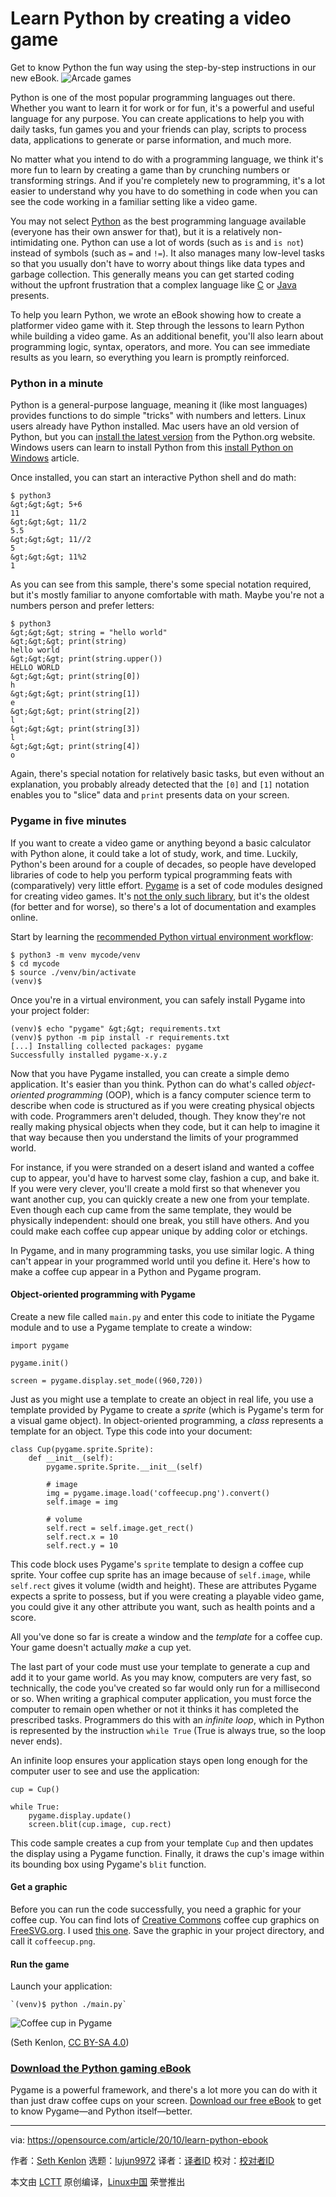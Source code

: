 [#]: collector: (lujun9972)
[#]: translator: (stevenzdg988)
[#]: reviewer: ( )
[#]: publisher: ( )
[#]: url: ( )
[#]: subject: (Learn Python by creating a video game)
[#]: via: (https://opensource.com/article/20/10/learn-python-ebook)
[#]: author: (Seth Kenlon https://opensource.com/users/seth)

Learn Python by creating a video game
======
Get to know Python the fun way using the step-by-step instructions in
our new eBook.
![Arcade games][1]

Python is one of the most popular programming languages out there. Whether you want to learn it for work or for fun, it's a powerful and useful language for any purpose. You can create applications to help you with daily tasks, fun games you and your friends can play, scripts to process data, applications to generate or parse information, and much more.

No matter what you intend to do with a programming language, we think it's more fun to learn by creating a game than by crunching numbers or transforming strings. And if you're completely new to programming, it's a lot easier to understand why you have to do something in code when you can see the code working in a familiar setting like a video game.

You may not select [Python][2] as the best programming language available (everyone has their own answer for that), but it is a relatively non-intimidating one. Python can use a lot of words (such as `is` and `is not`) instead of symbols (such as `=` and `!=`). It also manages many low-level tasks so that you usually don't have to worry about things like data types and garbage collection. This generally means you can get started coding without the upfront frustration that a complex language like [C][3] or [Java][4] presents.

To help you learn Python, we wrote an eBook showing how to create a platformer video game with it. Step through the lessons to learn Python while building a video game. As an additional benefit, you'll also learn about programming logic, syntax, operators, and more. You can see immediate results as you learn, so everything you learn is promptly reinforced.

### Python in a minute

Python is a general-purpose language, meaning it (like most languages) provides functions to do simple "tricks" with numbers and letters. Linux users already have Python installed. Mac users have an old version of Python, but you can [install the latest version][5] from the Python.org website. Windows users can learn to install Python from this [install Python on Windows][6] article.

Once installed, you can start an interactive Python shell and do math:


```
$ python3
&gt;&gt;&gt; 5+6
11
&gt;&gt;&gt; 11/2
5.5
&gt;&gt;&gt; 11//2
5
&gt;&gt;&gt; 11%2
1
```

As you can see from this sample, there's some special notation required, but it's mostly familiar to anyone comfortable with math. Maybe you're not a numbers person and prefer letters:


```
$ python3
&gt;&gt;&gt; string = "hello world"
&gt;&gt;&gt; print(string)
hello world
&gt;&gt;&gt; print(string.upper())
HELLO WORLD
&gt;&gt;&gt; print(string[0])
h
&gt;&gt;&gt; print(string[1])
e
&gt;&gt;&gt; print(string[2])
l
&gt;&gt;&gt; print(string[3])
l
&gt;&gt;&gt; print(string[4])
o
```

Again, there's special notation for relatively basic tasks, but even without an explanation, you probably already detected that the `[0]` and `[1]` notation enables you to "slice" data and `print` presents data on your screen.

### Pygame in five minutes

If you want to create a video game or anything beyond a basic calculator with Python alone, it could take a lot of study, work, and time. Luckily, Python's been around for a couple of decades, so people have developed libraries of code to help you perform typical programming feats with (comparatively) very little effort. [Pygame][7] is a set of code modules designed for creating video games. It's [not the only such library][8], but it's the oldest (for better and for worse), so there's a lot of documentation and examples online.

Start by learning the [recommended Python virtual environment workflow][9]:


```
$ python3 -m venv mycode/venv
$ cd mycode
$ source ./venv/bin/activate
(venv)$
```

Once you're in a virtual environment, you can safely install Pygame into your project folder:


```
(venv)$ echo "pygame" &gt;&gt; requirements.txt
(venv)$ python -m pip install -r requirements.txt
[...] Installing collected packages: pygame
Successfully installed pygame-x.y.z
```

Now that you have Pygame installed, you can create a simple demo application. It's easier than you think. Python can do what's called _object-oriented programming_ (OOP), which is a fancy computer science term to describe when code is structured as if you were creating physical objects with code. Programmers aren't deluded, though. They know they're not really making physical objects when they code, but it can help to imagine it that way because then you understand the limits of your programmed world.

For instance, if you were stranded on a desert island and wanted a coffee cup to appear, you'd have to harvest some clay, fashion a cup, and bake it. If you were very clever, you'll create a mold first so that whenever you want another cup, you can quickly create a new one from your template. Even though each cup came from the same template, they would be physically independent: should one break, you still have others. And you could make each coffee cup appear unique by adding color or etchings.

In Pygame, and in many programming tasks, you use similar logic. A thing can't appear in your programmed world until you define it. Here's how to make a coffee cup appear in a Python and Pygame program.

#### Object-oriented programming with Pygame

Create a new file called `main.py` and enter this code to initiate the Pygame module and to use a Pygame template to create a window:


```
import pygame

pygame.init()

screen = pygame.display.set_mode((960,720))
```

Just as you might use a template to create an object in real life, you use a template provided by Pygame to create a _sprite_ (which is Pygame's term for a visual game object). In object-oriented programming, a _class_ represents a template for an object. Type this code into your document:


```
class Cup(pygame.sprite.Sprite):
    def __init__(self):
        pygame.sprite.Sprite.__init__(self)

        # image
        img = pygame.image.load('coffeecup.png').convert()
        self.image = img

        # volume
        self.rect = self.image.get_rect()
        self.rect.x = 10
        self.rect.y = 10
```

This code block uses Pygame's `sprite` template to design a coffee cup sprite. Your coffee cup sprite has an image because of `self.image`, while `self.rect` gives it volume (width and height). These are attributes Pygame expects a sprite to possess, but if you were creating a playable video game, you could give it any other attribute you want, such as health points and a score.

All you've done so far is create a window and the _template_ for a coffee cup. Your game doesn't actually _make_ a cup yet.

The last part of your code must use your template to generate a cup and add it to your game world. As you may know, computers are very fast, so technically, the code you've created so far would only run for a millisecond or so. When writing a graphical computer application, you must force the computer to remain open whether or not it thinks it has completed the prescribed tasks. Programmers do this with an _infinite loop_, which in Python is represented by the instruction `while True` (True is always true, so the loop never ends).

An infinite loop ensures your application stays open long enough for the computer user to see and use the application:


```
cup = Cup()

while True:
    pygame.display.update()
    screen.blit(cup.image, cup.rect)
```

This code sample creates a cup from your template `Cup` and then updates the display using a Pygame function. Finally, it draws the cup's image within its bounding box using Pygame's `blit` function.

#### Get a graphic

Before you can run the code successfully, you need a graphic for your coffee cup. You can find lots of [Creative Commons][10] coffee cup graphics on [FreeSVG.org][11]. I used [this one][12]. Save the graphic in your project directory, and call it `coffeecup.png`.

#### Run the game

Launch your application:


```
`(venv)$ python ./main.py`
```

![Coffee cup in Pygame][13]

(Seth Kenlon, [CC BY-SA 4.0][14])

### [Download the Python gaming eBook][15]

Pygame is a powerful framework, and there's a lot more you can do with it than just draw coffee cups on your screen. [Download our free eBook][15] to get to know Pygame—and Python itself—better.

--------------------------------------------------------------------------------

via: https://opensource.com/article/20/10/learn-python-ebook

作者：[Seth Kenlon][a]
选题：[lujun9972][b]
译者：[译者ID](https://github.com/译者ID)
校对：[校对者ID](https://github.com/校对者ID)

本文由 [LCTT](https://github.com/LCTT/TranslateProject) 原创编译，[Linux中国](https://linux.cn/) 荣誉推出

[a]: https://opensource.com/users/seth
[b]: https://github.com/lujun9972
[1]: https://opensource.com/sites/default/files/styles/image-full-size/public/lead-images/arcade_game_gaming.jpg?itok=84Rjk_32 (Arcade games)
[2]: https://www.python.org/
[3]: https://opensource.com/article/20/8/c-programming-cheat-sheet
[4]: https://opensource.com/resources/java
[5]: https://www.python.org/downloads/mac-osx
[6]: https://opensource.com/article/19/8/how-install-python-windows
[7]: https://www.pygame.org/news
[8]: https://opensource.com/article/18/4/easy-2d-game-creation-python-and-arcade
[9]: https://opensource.com/article/20/9/venv-python
[10]: https://opensource.com/article/20/1/what-creative-commons
[11]: http://freesvg.org
[12]: https://freesvg.org/1548870028
[13]: https://opensource.com/sites/default/files/uploads/pygame-cup.jpg (Coffee cup in Pygame)
[14]: https://creativecommons.org/licenses/by-sa/4.0/
[15]: https://opensource.com/downloads/python-gaming-ebook
